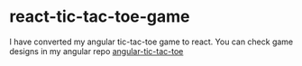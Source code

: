# react-tic-tac-toe-game

I have converted my angular tic-tac-toe game to react. You can check game designs in my angular repo [angular-tic-tac-toe](https://github.com/shravankulkarni05/angular-tic-tac-toe-game)